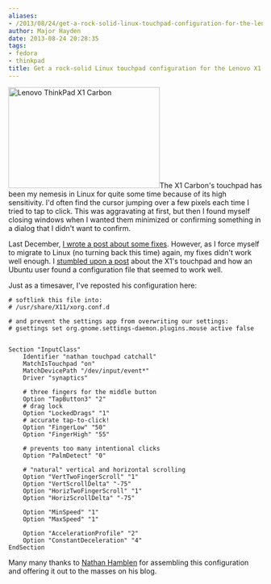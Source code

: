 ```yaml
---
aliases:
- /2013/08/24/get-a-rock-solid-linux-touchpad-configuration-for-the-lenovo-x1-carbon/
author: Major Hayden
date: 2013-08-24 20:28:35
tags:
- fedora
- thinkpad
title: Get a rock-solid Linux touchpad configuration for the Lenovo X1 Carbon
---
```


[<img src="http://major.io/wp-content/uploads/2013/08/X1_closed-300x200.jpg" alt="Lenovo ThinkPad X1 Carbon" width="300" height="200" class="alignright size-medium wp-image-4546" srcset="/wp-content/uploads/2013/08/X1_closed-300x200.jpg 300w, /wp-content/uploads/2013/08/X1_closed-1024x682.jpg 1024w, /wp-content/uploads/2013/08/X1_closed.jpg 1348w" sizes="(max-width: 300px) 100vw, 300px" />][1]The X1 Carbon's touchpad has been my nemesis in Linux for quite some time because of its high sensitivity. I'd often find the cursor jumping over a few pixels each time I tried to tap to click. This was aggravating at first, but then I found myself closing windows when I wanted them minimized or confirming something in a dialog that I didn't want to confirm.

Last December, [I wrote a post about some fixes][2]. However, as I force myself to migrate to Linux (no turning back this time) again, my fixes didn't work well enough. I [stumbled upon a post][3] about the X1's touchpad and how an Ubuntu user found a configuration file that seemed to work well.

Just as a timesaver, I've reposted his configuration here:

```
# softlink this file into:
# /usr/share/X11/xorg.conf.d

# and prevent the settings app from overwriting our settings:
# gsettings set org.gnome.settings-daemon.plugins.mouse active false


Section "InputClass"
    Identifier "nathan touchpad catchall"
    MatchIsTouchpad "on"
    MatchDevicePath "/dev/input/event*"
    Driver "synaptics"

    # three fingers for the middle button
    Option "TapButton3" "2"
    # drag lock
    Option "LockedDrags" "1"
    # accurate tap-to-click!
    Option "FingerLow" "50"
    Option "FingerHigh" "55"

    # prevents too many intentional clicks
    Option "PalmDetect" "0"

    # "natural" vertical and horizontal scrolling
    Option "VertTwoFingerScroll" "1"
    Option "VertScrollDelta" "-75"
    Option "HorizTwoFingerScroll" "1"
    Option "HorizScrollDelta" "-75"

    Option "MinSpeed" "1"
    Option "MaxSpeed" "1"

    Option "AccelerationProfile" "2"
    Option "ConstantDeceleration" "4"
EndSection
```


Many many thanks to [Nathan Hamblen][4] for assembling this configuration and offering it out to the masses on his blog.

 [1]: http://major.io/wp-content/uploads/2013/08/X1_closed.jpg
 [2]: /2012/12/28/handy-settings-for-the-touchpadclickpad-in-the-lenovo-x1-carbon/
 [3]: http://code.technically.us/post/50837506478/senistive-touchpads-and-ubuntu
 [4]: https://twitter.com/n8han
